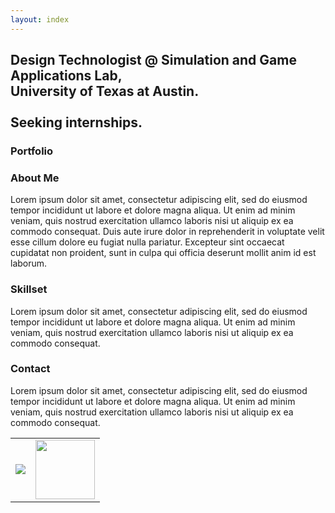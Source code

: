 ```yaml
---
layout: index
---
```


## Design Technologist @ Simulation and Game Applications Lab,<br>University of Texas at Austin.<br><br>Seeking internships.

### Portfolio
<div class="portfolio-div"></div>

### About Me
Lorem ipsum dolor sit amet, consectetur adipiscing elit, sed do eiusmod tempor incididunt ut labore et dolore magna aliqua. Ut enim ad minim veniam, quis nostrud exercitation ullamco laboris nisi ut aliquip ex ea commodo consequat. Duis aute irure dolor in reprehenderit in voluptate velit esse cillum dolore eu fugiat nulla pariatur. Excepteur sint occaecat cupidatat non proident, sunt in culpa qui officia deserunt mollit anim id est laborum.

### Skillset
Lorem ipsum dolor sit amet, consectetur adipiscing elit, sed do eiusmod tempor incididunt ut labore et dolore magna aliqua. Ut enim ad minim veniam, quis nostrud exercitation ullamco laboris nisi ut aliquip ex ea commodo consequat. 

### Contact
Lorem ipsum dolor sit amet, consectetur adipiscing elit, sed do eiusmod tempor incididunt ut labore et dolore magna aliqua. Ut enim ad minim veniam, quis nostrud exercitation ullamco laboris nisi ut aliquip ex ea commodo consequat.
<table class="social-table">
	<tr>
	<td class="social-table">
		<img src="{{site.baseurl}}/images/linkedin.png">
	</td>
	<td class="social-table">
		<img src="{{site.baseurl}}/images/github.png" width="95px" height="95px">
	</td>
	</tr>
</table>
